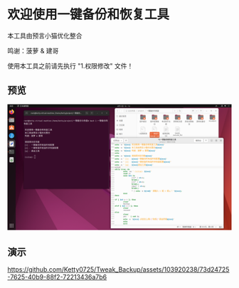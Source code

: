 # 欢迎使用一键备份和恢复工具

本工具由预言小猫优化整合

鸣谢：菠萝 & 建哥

使用本工具之前请先执行 "1.权限修改" 文件！

## 预览
![image](1.png)

## 演示
https://github.com/Ketty0725/Tweak_Backup/assets/103920238/73d24725-7625-40b9-88f2-72213436a7b6
